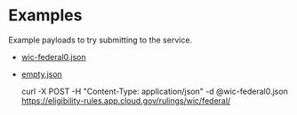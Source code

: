 Examples
========

Example payloads to try submitting to the service.

- [wic-federal0.json](wic-federal0.json)
- [empty.json](empty.json)

    curl -X POST -H "Content-Type: application/json" -d @wic-federal0.json https://eligibility-rules.app.cloud.gov/rulings/wic/federal/
